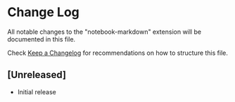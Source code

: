 # Change Log

All notable changes to the "notebook-markdown" extension will be documented in this file.

Check [Keep a Changelog](http://keepachangelog.com/) for recommendations on how to structure this file.

## [Unreleased]

- Initial release